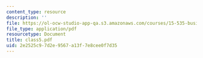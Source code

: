 ```yaml
---
content_type: resource
description: ''
file: https://ol-ocw-studio-app-qa.s3.amazonaws.com/courses/15-535-business-analysis-using-financial-statements-spring-2003/2e2525c97d2e9567a13f7e8cee0f7d35_class5.pdf
file_type: application/pdf
resourcetype: Document
title: class5.pdf
uid: 2e2525c9-7d2e-9567-a13f-7e8cee0f7d35
---
```

